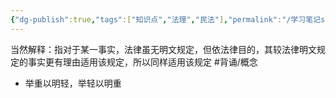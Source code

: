 ```yaml
---
{"dg-publish":true,"tags":["知识点","法理","民法"],"permalink":"/学习笔记studyup/知识点cheese/当然解释/","dgPassFrontmatter":true,"created":"2024-07-16T10:05:06.694+08:00","updated":"2024-10-26T19:23:02.952+08:00"}
---
```


当然解释：指对于某一事实，法律虽无明文规定，但依法律目的，其较法律明文规定的事实更有理由适用该规定，所以同样适用该规定 #背诵/概念 
- 举重以明轻，举轻以明重